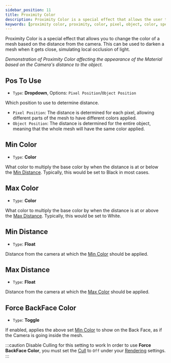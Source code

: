 ```yaml
---
sidebar_position: 11
title: Proximity Color
description: Proximity Color is a special effect that allows the user to change the color of a Mesh based on the distance from the Camera or the user's POV.
keywords: [proximity color, proximity, color, pixel, object, color, special fx, effect, poiyomi, shader]
---
```


Proximity Color is a special effect that allows you to change the color of a mesh based on the distance from the camera. This can be used to darken a mesh when it gets close, simulating local occlusion of light.

<PoiVideo url='/vid/special-fx/proximity-color.mp4'/>
<em>Demonstration of Proximity Color affecting the appearance of the Material based on the Camera's distance to the object.</em>

## Pos To Use

- `Type`: <PropertyIcon name="dropdown" />**Dropdown**, Options: `Pixel Position`/`Object Position`

Which position to use to determine distance.

- `Pixel Position`: The distance is determined for each pixel, allowing different parts of the mesh to have different colors applied.
- `Object Position`: The distance is determined for the entire object, meaning that the whole mesh will have the same color applied.

## Min Color

- `Type`: <PropertyIcon name="color" />**Color**

What color to multiply the base color by when the distance is at or below the [Min Distance](#min-distance). Typically, this would be set to Black in most cases.

## Max Color

- `Type`: <PropertyIcon name="color" />**Color**

What color to multiply the base color by when the distance is at or above the [Max Distance](#max-distance). Typically, this would be set to White.

## Min Distance

- `Type`: <PropertyIcon name="float" />**Float**

Distance from the camera at which the [Min Color](#min-color) should be applied.

## Max Distance

- `Type`: <PropertyIcon name="float" />**Float**

Distance from the camera at which the [Max Color](#max-color) should be applied.

## Force BackFace Color

- `Type`: <PropertyIcon name="toggle" />**Toggle**

If enabled, applies the above set [Min Color](#min-color) to show on the Back Face, as if the Camera is going inside the mesh.

:::caution Disable Culling for this setting to work
In order to use **Force BackFace Color**, you must set the [Cull](/docs/rendering/main.md#cull) to `Off` under your [Rendering](/docs/rendering/main.md) settings.
:::
